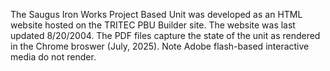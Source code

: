 The Saugus Iron Works Project Based Unit was developed as an HTML website hosted on the TRITEC PBU Builder site. The website was last updated 8/20/2004. The PDF files capture the state of the unit as rendered in the Chrome broswer (July, 2025). Note Adobe flash-based interactive media do not render. 
